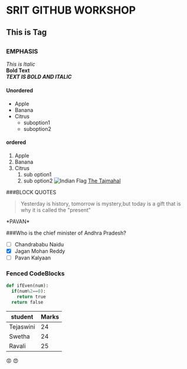 # SRIT GITHUB WORKSHOP
## This is Tag <h2>

### EMPHASIS<br>
*This is Italic*<br>
**Bold Text**<br>
***TEXT IS BOLD AND ITALIC***<br>
#### Unordered
* Apple
* Banana
* Citrus
   * suboption1
   * suboption2
#### ordered
1. Apple
2. Banana
3. Citrus
    1. sub option1
    2. sub option2
![Indian Flag](https://upload.wikimedia.org/wikipedia/en/thumb/4/41/Flag_of_India.svg/1200px-Flag_of_India.svg.png)
[The Tajmahal](https://en.wikipedia.org/wiki/Taj_Mahal)

###BLOCK QUOTES
>Yesterday is history, tomorrow is mystery,but today is a gift that is why it is called the "present"

\*PAVAN\*

###Who is the chief minister of Andhra Pradesh?
- [ ] Chandrababu Naidu
- [x] Jagan Mohan Reddy
- [ ] Pavan Kalyaan

### Fenced CodeBlocks

```python
def ifEven(num):
  if(num%2==0):
    return true
  return false
```

student|Marks
----|----
Tejaswini|24
Swetha|24
Ravali|25

:rage:
:heart_eyes:

